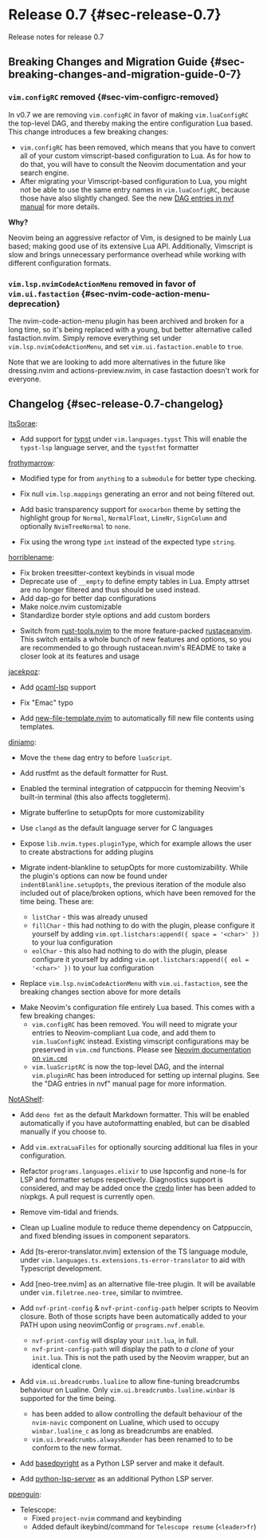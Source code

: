 # Release 0.7 {#sec-release-0.7}

Release notes for release 0.7

## Breaking Changes and Migration Guide {#sec-breaking-changes-and-migration-guide-0-7}

### `vim.configRC` removed {#sec-vim-configrc-removed}

In v0.7 we are removing `vim.configRC` in favor of making `vim.luaConfigRC` the
top-level DAG, and thereby making the entire configuration Lua based. This
change introduces a few breaking changes:

[DAG entries in nvf manual]: /index.xhtml#ch-dag-entries

- `vim.configRC` has been removed, which means that you have to convert all of
  your custom vimscript-based configuration to Lua. As for how to do that, you
  will have to consult the Neovim documentation and your search engine.
- After migrating your Vimscript-based configuration to Lua, you might not be
  able to use the same entry names in `vim.luaConfigRC`, because those have also
  slightly changed. See the new [DAG entries in nvf manual] for more details.

**Why?**

Neovim being an aggressive refactor of Vim, is designed to be mainly Lua based;
making good use of its extensive Lua API. Additionally, Vimscript is slow and
brings unnecessary performance overhead while working with different
configuration formats.

### `vim.lsp.nvimCodeActionMenu` removed in favor of `vim.ui.fastaction` {#sec-nvim-code-action-menu-deprecation}

The nvim-code-action-menu plugin has been archived and broken for a long time,
so it's being replaced with a young, but better alternative called
fastaction.nvim. Simply remove everything set under
`vim.lsp.nvimCodeActionMenu`, and set `vim.ui.fastaction.enable` to `true`.

Note that we are looking to add more alternatives in the future like
dressing.nvim and actions-preview.nvim, in case fastaction doesn't work for
everyone.

## Changelog {#sec-release-0.7-changelog}

[ItsSorae](https://github.com/ItsSorae):

- Add support for [typst](https://typst.app/) under `vim.languages.typst` This
  will enable the `typst-lsp` language server, and the `typstfmt` formatter

[frothymarrow](https://github.com/frothymarrow):

- Modified type for
  [](#opt-vim.visuals.fidget-nvim.setupOpts.progress.display.overrides) from
  `anything` to a `submodule` for better type checking.

- Fix null `vim.lsp.mappings` generating an error and not being filtered out.

- Add basic transparency support for `oxocarbon` theme by setting the highlight
  group for `Normal`, `NormalFloat`, `LineNr`, `SignColumn` and optionally
  `NvimTreeNormal` to `none`.

- Fix [](#opt-vim.ui.smartcolumn.setupOpts.custom_colorcolumn) using the wrong
  type `int` instead of the expected type `string`.

[horriblename](https://github.com/horriblename):

- Fix broken treesitter-context keybinds in visual mode
- Deprecate use of `__empty` to define empty tables in Lua. Empty attrset are no
  longer filtered and thus should be used instead.
- Add dap-go for better dap configurations
- Make noice.nvim customizable
- Standardize border style options and add custom borders

[rust-tools.nvim]: https://github.com/simrat39/rust-tools.nvim
[rustaceanvim]: https://github.com/mrcjkb/rustaceanvim

- Switch from [rust-tools.nvim] to the more feature-packed [rustaceanvim]. This
  switch entails a whole bunch of new features and options, so you are
  recommended to go through rustacean.nvim's README to take a closer look at its
  features and usage

[jacekpoz](https://jacekpoz.pl):

[ocaml-lsp]: https://github.com/ocaml/ocaml-lsp
[new-file-template.nvim]: https://github.com/otavioschwanck/new-file-template.nvim

- Add [ocaml-lsp] support

- Fix "Emac" typo

- Add [new-file-template.nvim] to automatically fill new file contents using
  templates.

[diniamo](https://github.com/diniamo):

- Move the `theme` dag entry to before `luaScript`.

- Add rustfmt as the default formatter for Rust.

- Enabled the terminal integration of catppuccin for theming Neovim's built-in
  terminal (this also affects toggleterm).

- Migrate bufferline to setupOpts for more customizability

- Use `clangd` as the default language server for C languages

- Expose `lib.nvim.types.pluginType`, which for example allows the user to
  create abstractions for adding plugins

- Migrate indent-blankline to setupOpts for more customizability. While the
  plugin's options can now be found under `indentBlankline.setupOpts`, the
  previous iteration of the module also included out of place/broken options,
  which have been removed for the time being. These are:
  - `listChar` - this was already unused
  - `fillChar` - this had nothing to do with the plugin, please configure it
    yourself by adding `vim.opt.listchars:append({ space = '<char>' })` to your
    lua configuration
  - `eolChar` - this also had nothing to do with the plugin, please configure it
    yourself by adding `vim.opt.listchars:append({ eol = '<char>' })` to your
    lua configuration

- Replace `vim.lsp.nvimCodeActionMenu` with `vim.ui.fastaction`, see the
  breaking changes section above for more details

[Neovim documentation on `vim.cmd`]: https://neovim.io/doc/user/lua.html#vim.cmd()

- Make Neovim's configuration file entirely Lua based. This comes with a few
  breaking changes:
  - `vim.configRC` has been removed. You will need to migrate your entries to
    Neovim-compliant Lua code, and add them to `vim.luaConfigRC` instead.
    Existing vimscript configurations may be preserved in `vim.cmd` functions.
    Please see [Neovim documentation on `vim.cmd`]
  - `vim.luaScriptRC` is now the top-level DAG, and the internal `vim.pluginRC`
    has been introduced for setting up internal plugins. See the "DAG entries in
    nvf" manual page for more information.

[NotAShelf](https://github.com/notashelf):

[ts-error-translator.nvim]: https://github.com/dmmulroy/ts-error-translator.nvim
[credo]: https://github.com/rrrene/credo

- Add `deno fmt` as the default Markdown formatter. This will be enabled
  automatically if you have autoformatting enabled, but can be disabled manually
  if you choose to.

- Add `vim.extraLuaFiles` for optionally sourcing additional lua files in your
  configuration.

- Refactor `programs.languages.elixir` to use lspconfig and none-ls for LSP and
  formatter setups respectively. Diagnostics support is considered, and may be
  added once the [credo] linter has been added to nixpkgs. A pull request is
  currently open.

- Remove vim-tidal and friends.

- Clean up Lualine module to reduce theme dependency on Catppuccin, and fixed
  blending issues in component separators.

- Add [ts-ereror-translator.nvim] extension of the TS language module, under
  `vim.languages.ts.extensions.ts-error-translator` to aid with Typescript
  development.

- Add [neo-tree.nvim] as an alternative file-tree plugin. It will be available
  under `vim.filetree.neo-tree`, similar to nvimtree.

- Add `nvf-print-config` & `nvf-print-config-path` helper scripts to Neovim
  closure. Both of those scripts have been automatically added to your PATH upon
  using neovimConfig or `programs.nvf.enable`.

  - `nvf-print-config` will display your `init.lua`, in full.
  - `nvf-print-config-path` will display the path to _a clone_ of your
    `init.lua`. This is not the path used by the Neovim wrapper, but an
    identical clone.

- Add `vim.ui.breadcrumbs.lualine` to allow fine-tuning breadcrumbs behaviour on
  Lualine. Only `vim.ui.breadcrumbs.lualine.winbar` is supported for the time
  being.

  - [](#opt-vim.ui.breadcrumbs.lualine.winbar.enable) has been added to allow
    controlling the default behaviour of the `nvim-navic` component on Lualine,
    which used to occupy `winbar.lualine_c` as long as breadcrumbs are enabled.
  - `vim.ui.breadcrumbs.alwaysRender` has been renamed to
    [](#opt-vim.ui.breadcrumbs.lualine.winbar.alwaysRender) to be conform to the
    new format.

- Add [basedpyright](https://github.com/detachhead/basedpyright) as a Python LSP
  server and make it default.

- Add [python-lsp-server](https://github.com/python-lsp/python-lsp-server) as an
  additional Python LSP server.

[ppenguin](https://github.com/ppenguin):

- Telescope:
  - Fixed `project-nvim` command and keybinding
  - Added default ikeybind/command for `Telescope resume` (`<leader>fr`)
